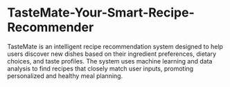# TasteMate-Your-Smart-Recipe-Recommender
TasteMate is an intelligent recipe recommendation system designed to help users discover new dishes based on their ingredient preferences, dietary choices, and taste profiles. The system uses machine learning and data analysis to find recipes that closely match user inputs, promoting personalized and healthy meal planning.

